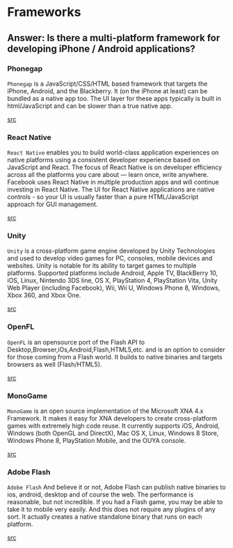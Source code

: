 # Frameworks

## Answer: Is there a multi-platform framework for developing iPhone / Android applications?

### Phonegap

`Phonegap` is a JavaScript/CSS/HTML based framework that targets the iPhone, Android, and the Blackberry. It \(on the iPhone at least\) can be bundled as a native app too. The UI layer for these apps typically is built in html/JavaScript and can be slower than a true native app.

[src](http://phonegap.com/)

### React Native

`React Native` enables you to build world-class application experiences on native platforms using a consistent developer experience based on JavaScript and React. The focus of React Native is on developer efficiency across all the platforms you care about — learn once, write anywhere. Facebook uses React Native in multiple production apps and will continue investing in React Native. The UI for React Native applications are native controls - so your UI is usually faster than a pure HTML/JavaScript approach for GUI management.

[src](https://facebook.github.io/react-native/)

### Unity

`Unity` is a cross-platform game engine developed by Unity Technologies and used to develop video games for PC, consoles, mobile devices and websites. Unity is notable for its ability to target games to multiple platforms. Supported platforms include Android, Apple TV, BlackBerry 10, iOS, Linux, Nintendo 3DS line, OS X, PlayStation 4, PlayStation Vita, Unity Web Player \(including Facebook\), Wii, Wii U, Windows Phone 8, Windows, Xbox 360, and Xbox One.

[src](https://unity3d.com/)

### OpenFL

`OpenFL` is an opensource port of the Flash API to Desktop,Browser,iOs,Android,Flash,HTML5,etc. and is an option to consider for those coming from a Flash world. It builds to native binaries and targets browsers as well \(Flash/HTML5\).

[src](http://www.openfl.org/)

### MonoGame

`MonoGame` is an open source implementation of the Microsoft XNA 4.x Framework. It makes it easy for XNA developers to create cross-platform games with extremely high code reuse. It currently supports iOS, Android, Windows \(both OpenGL and DirectX\), Mac OS X, Linux, Windows 8 Store, Windows Phone 8, PlayStation Mobile, and the OUYA console.

[src](http://www.monogame.net/)

### Adobe Flash

`Adobe Flash` And believe it or not, Adobe Flash can publish native binaries to ios, android, desktop and of course the web. The performance is reasonable, but not incredible. If you had a Flash game, you may be able to take it to mobile very easily. And this does not require any plugins of any sort. It actually creates a native standalone binary that runs on each platform.

[src](http://www.adobe.com/inspire/2012/12/ios-apps-flash-cs6.html)

